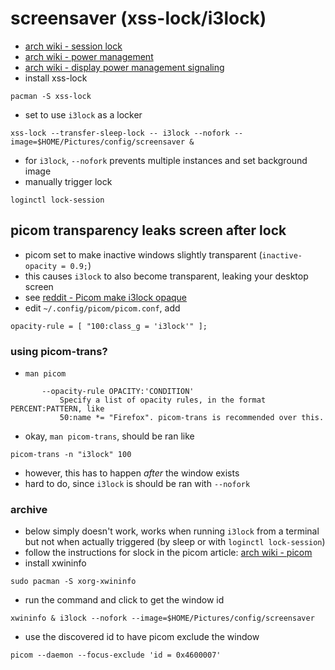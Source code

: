 # screensaver (xss-lock/i3lock)

- [arch wiki - session lock](https://wiki.archlinux.org/title/Session_lock)
- [arch wiki - power
  management](https://wiki.archlinux.org/title/Power_management#xss-lock)
- [arch wiki - display power
  management signaling](https://wiki.archlinux.org/title/DPMS)
- install xss-lock

```shell
pacman -S xss-lock
```

- set to use `i3lock` as a locker

```shell
xss-lock --transfer-sleep-lock -- i3lock --nofork --image=$HOME/Pictures/config/screensaver &
```

- for `i3lock`, `--nofork` prevents multiple instances and set background image
- manually trigger lock

```shell
loginctl lock-session
```

## picom transparency leaks screen after lock

- picom set to make inactive windows slightly
  transparent (`inactive-opacity = 0.9;`)
- this causes `i3lock` to also become transparent, leaking your desktop screen
- see [reddit - Picom make i3lock opaque](https://www.reddit.com/r/archlinux/comments/q4fo26/picom_make_i3lock_opaque/)
- edit `~/.config/picom/picom.conf`, add

```config
opacity-rule = [ "100:class_g = 'i3lock'" ];
```

### using picom-trans?

- `man picom`

```man
       --opacity-rule OPACITY:'CONDITION'
           Specify a list of opacity rules, in the format PERCENT:PATTERN, like
           50:name *= "Firefox". picom-trans is recommended over this.
```

- okay, `man picom-trans`, should be ran like

```shell
picom-trans -n "i3lock" 100
```

- however, this has to happen _after_ the window exists
- hard to do, since `i3lock` is should be ran with `--nofork`

### archive

- below simply doesn't work, works when running `i3lock` from a terminal
  but not when actually triggered (by sleep or with `loginctl lock-session`)
- follow the instructions for slock in the picom article:
  [arch wiki - picom](https://wiki.archlinux.org/title/picom#slock)
- install xwininfo

```shell
sudo pacman -S xorg-xwininfo
```

- run the command and click to get the window id

```shell
xwininfo & i3lock --nofork --image=$HOME/Pictures/config/screensaver
```

- use the discovered id to have picom exclude the window

```shell
picom --daemon --focus-exclude 'id = 0x4600007'
```

